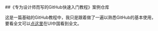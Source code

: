 ##《专为设计师而写的GitHub快速入门教程》案例仓库

这是一篇基础的GitHub教程中，我只是跟着做了一遍以熟悉GitHub的基本使用，要看全文可以[点这里](http://www.ui.cn/project.php?id=20957)在UI中国看到全文。
